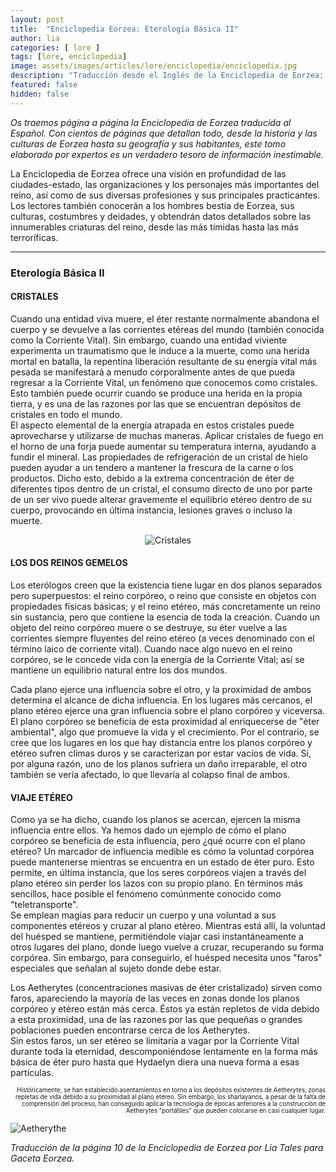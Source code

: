 ```yaml
---
layout: post
title:  "Enciclopedia Eorzea: Eterología Básica II"
author: lia
categories: [ lore ]
tags: [lore, enciclopedia]
image: assets/images/articles/lore/enciclopedia/enciclopedia.jpg
description: "Traducción desde el Inglés de la Enciclopedia de Eorzea: Eterología Básica II"
featured: false
hidden: false
---
```

*Os traemos página a página la Enciclopedia de Eorzea traducida al Español.
Con cientos de páginas que detallan todo, desde la historia y las culturas de Eorzea hasta su geografía y sus habitantes, este tomo elaborado por expertos es un verdadero tesoro de información inestimable.*

La Enciclopedia de Eorzea ofrece una visión en profundidad de las ciudades-estado, las organizaciones y los personajes más importantes del reino, así como de sus diversas profesiones y sus principales practicantes. Los lectores también conocerán a los hombres bestia de Eorzea, sus culturas, costumbres y deidades, y obtendrán datos detallados sobre las innumerables criaturas del reino, desde las más tímidas hasta las más terroríficas.

<hr/>

### Eterología Básica II

#### CRISTALES

Cuando una entidad viva muere, el éter restante normalmente abandona el cuerpo y se devuelve a las corrientes etéreas del mundo (también conocida como la Corriente Vital). Sin embargo, cuando una entidad viviente experimenta un traumatismo que le induce a la muerte, como una herida mortal en batalla, la repentina liberación resultante de su energía vital más pesada se manifestará a menudo corporalmente antes de que pueda regresar a la Corriente Vital, un fenómeno que conocemos como cristales. Esto también puede ocurrir cuando se produce una herida en la propia tierra, y es una de las razones por las que se encuentran depósitos de cristales en todo el mundo.<br/> 
El aspecto elemental de la energía atrapada en estos cristales puede aprovecharse y utilizarse de muchas maneras. Aplicar cristales de fuego en el horno de una forja puede aumentar su temperatura interna, ayudando a fundir el mineral. Las propiedades de refrigeración de un cristal de hielo pueden ayudar a un tendero a mantener la frescura de la carne o los productos. Dicho esto, debido a la extrema concentración de éter de diferentes tipos dentro de un cristal, el consumo directo de uno por parte de un ser vivo puede alterar gravemente el equilibrio etéreo dentro de su cuerpo, provocando en última instancia, lesiones graves o incluso la muerte.

<p align="center"><img src="{{ site.baseurl }}/assets/images/articles/lore/enciclopedia/02/cristales.png" alt="Cristales"/></p>

#### LOS DOS REINOS GEMELOS

Los eterólogos creen que la existencia tiene lugar en dos planos separados pero superpuestos: el reino corpóreo, o reino que consiste en objetos con propiedades físicas básicas; y el reino etéreo, más concretamente un reino sin sustancia, pero que contiene la esencia de toda la creación. Cuando un objeto del reino corpóreo muere o se destruye, su éter vuelve a las corrientes siempre fluyentes del reino etéreo (a veces denominado con el término laico de corriente vital). Cuando nace algo nuevo en el reino corpóreo, se le concede vida con la energía de la Corriente Vital; así se mantiene un equilibrio natural entre los dos mundos.

Cada plano ejerce una influencia sobre el otro, y la proximidad de ambos determina el alcance de dicha influencia. En los lugares más cercanos, el plano etéreo ejerce una gran influencia sobre el plano corpóreo y viceversa. El plano corpóreo se beneficia de esta proximidad al enriquecerse de "éter ambiental", algo que promueve la vida y el crecimiento. Por el contrario, se cree que los lugares en los que hay distancia entre los planos corpóreo y etéreo sufren climas duros y se caracterizan por estar vacíos de vida. Si, por alguna razón, uno de los planos sufriera un daño irreparable, el otro también se vería afectado, lo que llevaría al colapso final de ambos.

#### VIAJE ETÉREO
Como ya se ha dicho, cuando los planos se acercan, ejercen la misma influencia entre ellos. Ya hemos dado un ejemplo de cómo el plano corpóreo se beneficia de esta influencia, pero ¿qué ocurre con el plano etéreo? Un marcador de influencia medible es cómo la voluntad corpórea puede mantenerse mientras se encuentra en un estado de éter puro. Esto permite, en última instancia, que los seres corpóreos viajen a través del plano etéreo sin perder los lazos con su propio plano. En términos más sencillos, hace posible el fenómeno comúnmente conocido como "teletransporte".<br/>
Se emplean magias para reducir un cuerpo y una voluntad a sus componentes etéreos y cruzar al plano etéreo. Mientras está allí, la voluntad del huésped se mantiene, permitiéndole viajar casi instantáneamente a otros lugares del plano, donde luego vuelve a cruzar, recuperando su forma corpórea. Sin embargo, para conseguirlo, el huésped necesita unos "faros" especiales que señalan al sujeto donde debe estar. 

Los Aetherytes (concentraciones masivas de éter cristalizado) sirven como faros, apareciendo la mayoría de las veces en zonas donde los planos corpóreo y etéreo están más cerca. Éstos ya están repletos de vida debido a esta proximidad, una de las razones por las que pequeñas o grandes poblaciones pueden encontrarse cerca de los Aetherytes.<br/>
Sin estos faros, un ser etéreo se limitaría a vagar por la Corriente Vital durante toda la eternidad, descomponiéndose lentamente en la forma más básica de éter puro hasta que Hydaelyn diera una nueva forma a esas partículas.

<div class="container">
  <div class="row align-items-end">        
    <div class="col">
      <p align="right">
      <sub><sup>Históricamente, se han establecido asentamientos en torno a los depósitos existentes de Aetherytes, zonas repletas de vida debido a su proximidad al plano etéreo. Sin embargo, los sharlayanos, a pesar de la falta de comprensión del proceso, han conseguido aplicar la tecnología de épocas anteriores a la construcción de Aetherytes "portátiles" que pueden colocarse en casi cualquier lugar.</sup></sub></p>
    </div>
    <div class="col-xl">
      <img src="{{ site.baseurl }}/assets/images/articles/lore/enciclopedia/02/aetherythe.png" alt="Aetherythe"/>      
    </div>    
  </div>
</div>

<i>Traducción de la página 10 de la Enciclopedia de Eorzea por Lia Tales para Gaceta Eorzea.</i>